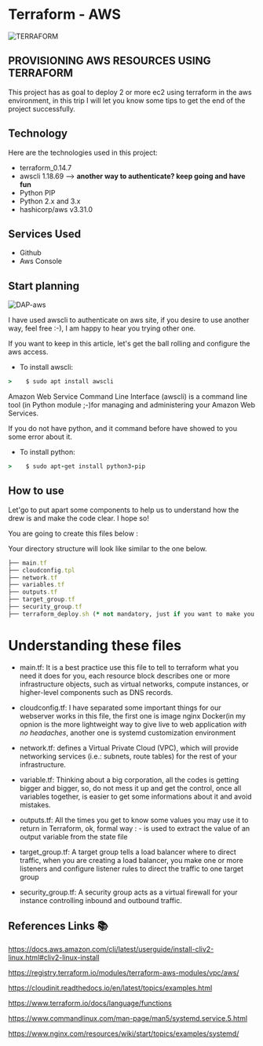 # Terraform - AWS
![TERRAFORM](https://user-images.githubusercontent.com/23055661/110207384-f73f9980-7e61-11eb-8f33-94324bcc1822.png)

## PROVISIONING AWS RESOURCES USING TERRAFORM
This project has as goal to deploy 2 or more ec2 using terraform in the aws environment, in this trip I will let you know some tips to get the end of the project successfully.

## Technology 
 
Here are the technologies used in this project:
  
* terraform_0.14.7
* awscli 1.18.69 --> **another way to authenticate? keep going and have fun**
* Python PIP 
* Python 2.x and 3.x
* hashicorp/aws v3.31.0

## Services Used
 
* Github
* Aws Console

## Start planning

![DAP-aws](https://user-images.githubusercontent.com/23055661/110247623-e3706200-7f4b-11eb-8f46-e0b2f858c63e.jpg)
 
I have used awscli to authenticate on aws site, if you desire to use another way, feel free :-), I am happy to hear you trying other one. 

If you want to keep in this article, let's get the ball rolling and configure the aws access.

* To install awscli:
``` ruby
>    $ sudo apt install awscli
```

Amazon Web Service Command Line Interface (awscli) is a command line tool (in Python module ;-)for managing and administering your Amazon Web Services.

If you do not have python, and it command before have showed to you some error about it.

* To install python:
``` ruby
>    $ sudo apt-get install python3-pip
```

## How to use

Let'go to put apart some components to help us to understand how the drew is and make the code clear. I hope so!

You are going to create this files below :

Your directory structure will look like similar to the one below.

``` ruby
├── main.tf
├── cloudconfig.tpl
├── network.tf
├── variables.tf
├── outputs.tf
├── target_group.tf
├── security_group.tf
├── terraform_deploy.sh (* not mandatory, just if you want to make you life easier)
```


# Understanding these files 

* main.tf: It is a best practice use this file to tell to terraform what you need it does for you, each resource block describes one or more infrastructure objects, such as virtual networks, compute instances, or higher-level components such as DNS records.


* cloudconfig.tf: I have separated some important things for our webserver works in this file, the first one is image nginx Docker(in my opnion is the more lightweight way to give live to web application *with no headaches*, another one is systemd customization environment 

* network.tf: defines a Virtual Private Cloud (VPC), which will provide networking services (i.e.: subnets, route tables) for the rest of your infrastructure.

* variable.tf: Thinking about a big corporation, all the codes is getting bigger and bigger, so, do not mess it up and get the control, once all variables together, is easier to get some informations about it and avoid mistakes.

* outputs.tf:  All the times you get to know some values you may use it to return in Terraform, ok, formal way : - is used to extract the value of an output variable from the state file

* target_group.tf: A target group tells a load balancer where to direct traffic, when you are creating a load balancer, you make one or more listeners and configure listener rules to direct the traffic to one target group

* security_group.tf: A security group acts as a virtual firewall for your instance controlling inbound and outbound traffic.




## References Links  :books:

https://docs.aws.amazon.com/cli/latest/userguide/install-cliv2-linux.html#cliv2-linux-install

https://registry.terraform.io/modules/terraform-aws-modules/vpc/aws/

https://cloudinit.readthedocs.io/en/latest/topics/examples.html

https://www.terraform.io/docs/language/functions

https://www.commandlinux.com/man-page/man5/systemd.service.5.html

https://www.nginx.com/resources/wiki/start/topics/examples/systemd/
